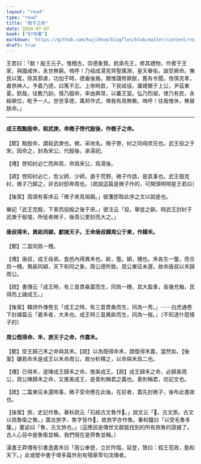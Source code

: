 ```yaml
---
layout: "read"
type: "read"
title: "微子之命"
date: 2020-07-07
book: ["07尙書"]
markdown: 'https://github.com/kujihhoe/blogflex/blob/master/content/read/07-尙書/036-微子之命.md'
draft: true
---
```


王若曰：「猷！殷王元子。惟稽古，崇德象賢。統承先王，修其禮物，作賓于王家，與國咸休，永世無窮。嗚呼！乃祖成湯克齊聖廣淵，皇天眷佑，誕受厥命。撫民以寬，除其邪虐，功加于時，德垂後裔。爾惟踐修厥猷，舊有令聞，恪慎克孝，肅恭神人。予嘉乃德，曰篤不忘。上帝時歆，下民祗協，庸建爾于上公，尹茲東夏。欽哉，往敷乃訓，慎乃服命，率由典常，以蕃王室。弘乃烈祖，律乃有民，永綏厥位，毗予一人。世世享德，萬邦作式，俾我有周無斁。嗚呼！往哉惟休，無替朕命。」

-----

#### 成王旣黜殷命，殺武庚，命微子啓代殷後，作<v>微子之命</v>。

【鄭】黜殷命，謂殺武庚也。微，采地名。微子啓，紂之同母庶兄也。武王投之于宋，因命之，封為宋公，代殷後，承湯祀。

【傳】啓知紂必亡而奔周，命爲宋公，爲湯後。

【疏】啓知紂必亡，吿父師、少師，遁于荒野。微子作誥，是其事也。武王旣克紂，微子乃歸之，非去紂卽奔周也。〔疏說這篇是微子作的，可開頭明明是王若曰〕

【後案】<v>周頌</v><v>有客序</v>云「微子來見祖廟。」彼箋卽取此序之文以說是也。

<v>樂記</v>「武王克殷，下車而投殷之後于宋。」彼注云「投，舉徙之辭。時武王封紂子武庚于殷墟，所徙者微子，後周公更封而大之。」

#### 唐叔得禾，異畝同穎，獻諸天子。王命唐叔歸周公于東，作<v>歸禾</v>。

【鄭】二苗同爲一穗。

【傳】唐叔，成王母弟。食邑內得異禾也。畝，壟。穎，穗也。禾各生一壟，而合爲一穗。異畝同穎，天下和同之象，周公德所致。周公東征未還，故命唐叔以禾歸周公。

【疏】<v>書傳</v>云「成王時，有三苗貫桑葉而生，同爲一穗，其大盈車，長幾充箱，民得而上諸成王。」

【後案】<v>韓詩外傳</v>卷五「成王之時，有三苗貫桑而生，同為一秀。」⋯⋯<v>白虎通</v>卷下<v>封禪篇</v>云「嘉禾者，大禾也。成王時三苗異畝而生，同為一穟。」〔不知道什麼樣子的〕

#### 周公旣得命、禾，旅天子之命，作<v>嘉禾</v>。

【鄭】受王歸己禾之命與其禾。【疏】以為既得命禾，謂復得禾義，當然矣。【後案】嫌若命禾是成王以禾命周公，故分析釋之，以命與禾爲二也。

【傳】已得禾，遂陳成王歸禾之命，推美成王。【疏】成王歸禾之命，必歸美周公，周公陳歸禾之命，又推美成王，是善則稱君之義也。善則稱君，坊記文也。

【疏】二篇東征未還時事，微子受命應在此後。在前者，蓋先封微子，後布此書故也。

【後案】旅，<v>史記</v>作魯。<v>春秋</v>疏云「石經古文魯作𣥐。」<v>說文</v>云「𣥐，古文旅。古文以爲魯衛之魯。」蓋古旅字、魯字皆作𣥐，故旅字亦作魯。<v>秦和鐘</v>曰「以受毛魯多釐。」董逌曰「魯，古文旅也。」〔這應該是傳世文獻能找到的所有旅魯的證據了。古人心目中是魯衛並稱，我們現在是齊魯並稱。〕

<v>漢書</v><v>王莽傳</v>有引<v>書</v>逸<v>嘉禾</v>曰「周公奉鬯，立於阼階，延登，贊曰：假王蒞政，勤和天下。」此或壁中書于增多篇外別有殘章零句流傳者。
